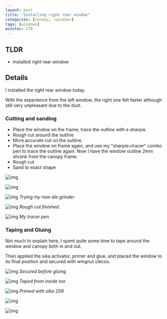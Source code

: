 ```yaml
---
layout: post
title: "Installing right rear window"
categories: [Canopy, ~windows]
tags: [windows]
minutes: 270
---
```


## TLDR

- Installed right rear window

## Details

I installed the right rear window today.

With the experience from the left window, the right one felt faster although still very unpleasant due to the dust.

### Cutting and sanding

- Place the window on the frame, trace the outline with a sharpie.
- Rough cut around the outline
- More accurate cut on the outline.
- Place the window on frame again, and use my "sharpie+tracer" combo pen to trace the outline again. Now I have the window outline 2mm shrank from the canopy frame.
- Rough cut
- Sand to exact shape

![img](https://lh3.googleusercontent.com/pw/AP1GczOeniuA16Kx887pUlVN0qb3ThODqC5qrB6AGs1cDUy9ZmqcjBFo0EJ2yVaQffSBG1m5nhNXyK1Kqk5xNw_3fOc_ge934VgpdC6BcGn9NImAhchX034Q2sdmKOf6eCtCc0IWZUWeRgHSjrKj9YC49tq8Xg=w1159-h873-s-no-gm?authuser=0)

![img](https://lh3.googleusercontent.com/pw/AP1GczPi4q24Ni6tUPadwyuWxNrrkGWpvwXQOUPSYj7S71_1L2X5mpUhC2zXZh22IjH4E8J8mx2sxJvjkPtNjZmx7IySU2IyJQKWi21TMqkwOVSedMd6O8j1PJ5SV8wVIqFkmVfcGfaEMm3lrKfMsiX1_SYCmw=w1159-h873-s-no-gm?authuser=0)

![img](https://lh3.googleusercontent.com/pw/AP1GczMiOROUl0YvuKj11nQmqmR5i_dhbREP6D_UQ8Nn-6T86LcU8u5ONpKgDb0VMI32Ncq2A0SzEsAPCTug62pwHEbv2hGqnTScfVd07xq67hsW9Q8gOPPvSeMiTXIwy2CX97YAq9muqySDnyKAqLys912fmA=w1159-h873-s-no-gm?authuser=0)
_Trying my new die grinder_

![img](https://lh3.googleusercontent.com/pw/AP1GczPUcHKhMzVuFCWewQoh7B2MvIWCceS3oMXq2aFjBMqFjnLOcs5AUpkgERuQwbpuCgBaHS3f29-av9Rqe3sNm642c5n6TRf_1NX9M45fdOtg6a16ttWRzDJHNsK8N2_7Rz17Zlsdw9in8eGnqJJGlkn5GA=w1159-h873-s-no-gm?authuser=0)
_Rough cut finished._

![img](https://lh3.googleusercontent.com/pw/AP1GczNvP2qBLLe7QWpg5KiFZU5eBra0uFvb_ZausSTvP6h7uC0eU-AMj-uCpLiNIj06HiPIRe23uINAWSsehCzYqxhYfECDJlOHWy0PV3bvL08f-AUnbsBGVZRx23VTihqJ0vQGbqqVU4W8PNvNXk1vcAl-pw=w1159-h873-s-no-gm?authuser=0)
_My tracer pen_

### Taping and Gluing

Not much to explain here, I spent quite some time to tape around the window and canopy both in and out.

Then applied the sika activator, primer and glue, and placed the window to its final position and secured with wingnut clecos.

![img](https://lh3.googleusercontent.com/pw/AP1GczN-xcb1QD4gehoDlRZEoTPyhia8kMK8t37-Qx44DOlwae4oBLFb9QIy8Y8GHtaqtq58P7ZCOQpInjEr0ol1d5xKDbeqScNCoKWbi-YEl7Lj9cxctr87CJDFBFXi7i2_hJLQGwT3gpbEg_YEE57o5uWlew=w1159-h873-s-no-gm?authuser=0)
_Secured before gluing_

![img](https://lh3.googleusercontent.com/pw/AP1GczOOHmSL5WhpO28oBZm_P18RBAM76vb0Kj2hzwHnI6fFxHuPPm_ODs5Y1B-siUTZBe6CelyEK_mwdpsyGtpzA760w4ibdalMYvzeVgvOS94Fp_s6Nko0nQza0AqS_iZRFLSdVcPLYZ5U_LoyeLVXzskQzg=w657-h873-s-no-gm?authuser=0)
_Taped from inside too_

![img](https://lh3.googleusercontent.com/pw/AP1GczOzEhGZgrO7asoOkNYGMG9-7de0LrZL22gW0XLZGvyylDGQBbVt9C9snwEalGUfhZ6SiHxEeaNInhqrIP4HHwQUeRNxuLI6DQKbuhXAaGRSLRgA0b1_f4v9BOHk-VV5lZ13nIe6OzxdudqA5kGeO9SnCg=w1159-h873-s-no-gm?authuser=0)
_Primed with sika 209_

![img](https://lh3.googleusercontent.com/pw/AP1GczOwOusXhH6QGq2XgAk_93adzGLzZcgLGj55qyoJzvuQbHvfCRjg_R4i8vLKhIi8FxYAfyO18B-jy4gZDPxPFrhKRzLheWXjJ66gAhsSk478YWB4C_qiv8tjYkVR4w-BvEsZ7Ik7SEj1DUayejSbluSOtQ=w1159-h873-s-no-gm?authuser=0)

![img](https://lh3.googleusercontent.com/pw/AP1GczMDS-_2WYC-ybjH7W5R5iXg2zBXDExcUTz-y83K8zSyQG6H0UbIXlu2Z6hpHCQAKaYYOrdNg0xhtYdM2enEtWuhadcmzDfwTFs5x4oOko_x-ZLaJLUk6m_5YWS3c7v70MYIX7FawuJ5NJDNz-ur7ppB5g=w2410-h1814-s-no-gm?authuser=0)
